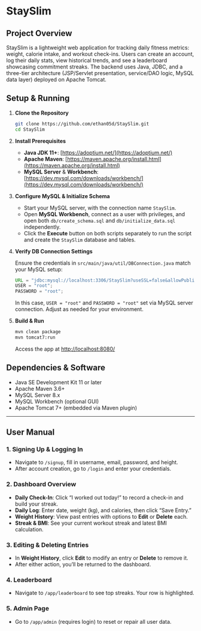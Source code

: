 # StaySlim

## Project Overview

StaySlim is a lightweight web application for tracking daily fitness metrics: weight, calorie intake, and workout check-ins. Users can create an account, log their daily stats, view historical trends, and see a leaderboard showcasing commitment streaks. The backend uses Java, JDBC, and a three-tier architecture (JSP/Servlet presentation, service/DAO logic, MySQL data layer) deployed on Apache Tomcat.

## Setup & Running

1. **Clone the Repository**

   ```bash
   git clone https://github.com/ethan05d/StaySlim.git
   cd StaySlim
   ```

2. **Install Prerequisites**

   * **Java JDK 11+**: [https://adoptium.net/](https://adoptium.net/)
   * **Apache Maven**: [https://maven.apache.org/install.html](https://maven.apache.org/install.html)
   * **MySQL Server** & **Workbench**: [https://dev.mysql.com/downloads/workbench/](https://dev.mysql.com/downloads/workbench/)

3. **Configure MySQL & Initialize Schema**

   * Start your MySQL server, with the connection name `StaySlim`.
   * Open **MySQL Workbench**, connect as a user with privileges, and open both `db/create_schema.sql` and `db/initialize_data.sql` independently.
   * Click the **Execute** button on both scripts separately to run the script and create the `StaySlim` database and tables.

4. **Verify DB Connection Settings**

   Ensure the credentials in `src/main/java/util/DBConnection.java` match your MySQL setup:
   ```java
   URL = "jdbc:mysql://localhost:3306/StaySlim?useSSL=false&allowPublicKeyRetrieval=true&serverTimezone=UTC";
   USER = "root";
   PASSWORD = "root";
   ```

   In this case, `USER = "root"` and `PASSWORD = "root"` set via MySQL server connection. Adjust as needed for your environment.

6. **Build & Run**

   ```bash
   mvn clean package
   mvn tomcat7:run
   ```

   Access the app at [http://localhost:8080/](http://localhost:8080/)

## Dependencies & Software

* Java SE Development Kit 11 or later
* Apache Maven 3.6+
* MySQL Server 8.x
* MySQL Workbench (optional GUI)
* Apache Tomcat 7+ (embedded via Maven plugin)

---

## User Manual

### 1. Signing Up & Logging In

* Navigate to `/signup`, fill in username, email, password, and height.
* After account creation, go to `/login` and enter your credentials.

### 2. Dashboard Overview

* **Daily Check-In**: Click “I worked out today!” to record a check-in and build your streak.
* **Daily Log**: Enter date, weight (kg), and calories, then click “Save Entry.”
* **Weight History**: View past entries with options to **Edit** or **Delete** each.
* **Streak & BMI**: See your current workout streak and latest BMI calculation.

### 3. Editing & Deleting Entries

* In **Weight History**, click **Edit** to modify an entry or **Delete** to remove it.
* After either action, you’ll be returned to the dashboard.

### 4. Leaderboard

* Navigate to `/app/leaderboard` to see top streaks. Your row is highlighted.

### 5. Admin Page

* Go to `/app/admin` (requires login) to reset or repair all user data.
